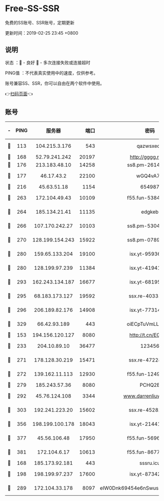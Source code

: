 # Free-SS-SSR

免费的SS账号、SSR账号，定期更新

更新时间：2019-02-25 23:45 +0800

## 说明

状态     ：🙂 - 良好 🙁 - 多次连接失败或连接超时

PING值   ：不代表真实使用中的速度，仅供参考。

账号兼容SS、SSR，你可以自由在两个软件中使用。

👉[扫码页面](https://liesauer.github.io/free-ss-ssr.github.io/)👈

## 账号

|-|PING|服务器|端口|密码|加密方式|区域|
|:----:|:----:|:-----:|-----:|:----:|:----:|:----:|
|🙂|113|104.215.3.176|543|qazwsxedc|aes-256-gcm|JP|
|🙂|168|52.79.241.242|20197|http://gggg.rocks|chacha20|KR|
|🙂|176|213.183.48.10|14258|ss8.pm-26148872|rc4-md5|RU|
|🙂|177|46.17.43.2|22100|wGQ4vA7D|aes-256-gcm|RU|
|🙂|216|45.63.51.18|1154|654987|chacha20|US|
|🙂|263|172.104.49.43|10109|f55.fun-53847756|aes-256-cfb|SG|
|🙂|264|185.134.21.41|11135|edgkeb|aes-256-cfb|GB|
|🙂|266|107.170.242.27|10103|ss8.pm-53046125|aes-256-cfb|US|
|🙂|270|128.199.154.243|15922|ss8.pm-07891241|aes-256-cfb|SG|
|🙂|280|159.65.133.204|19100|isx.yt-95936060|aes-256-cfb|SG|
|🙂|280|128.199.97.239|11384|isx.yt-41941480|aes-256-cfb|SG|
|🙂|293|162.243.134.187|16677|isx.yt-68195372|aes-256-cfb|US|
|🙂|295|68.183.173.127|19592|ssx.re-40331620|aes-256-cfb|US|
|🙂|296|206.189.82.176|14908|isx.yt-77314449|aes-256-cfb|SG|
|🙂|329|66.42.93.189|443|oiECpTuVmLLxk4Ts|aes-256-cfb|US|
|🙂|153|194.156.120.127|8080|http://t.cn/EGJIyrl|rc4-md5|RU|
|🙂|233|204.10.89.10|36477|123456|aes-256-cfb|US|
|🙂|271|178.128.30.219|15471|ssx.re-47228758|aes-256-cfb|SG|
|🙂|272|139.162.11.113|12930|f55.fun-12490271|aes-256-cfb|SG|
|🙂|279|185.243.57.36|8080|PCHQ2E|rc4-md5|US|
|🙂|292|45.76.124.108|3344|www.darrenliuwei.com|aes-256-cfb|AU|
|🙂|303|192.241.223.20|15602|ssx.re-45282042|aes-256-cfb|US|
|🙂|356|198.199.100.178|18043|isx.yt-21441189|aes-256-cfb|US|
|🙂|377|45.56.106.48|17950|f55.fun-56968028|aes-256-cfb|US|
|🙂|381|172.104.6.17|10613|f55.fun-86773289|aes-256-cfb|US|
|🙁|168|185.173.92.181|443|sssru.icu|rc4-md5|RU|
|🙁|198|198.199.97.237|17600|isx.yt-87342097|aes-256-cfb|US|
|🙁|289|172.104.33.178|8097|eIW0Dnk69454e6nSwuspv9DmS201tQ0D|aes-256-cfb|SG|

